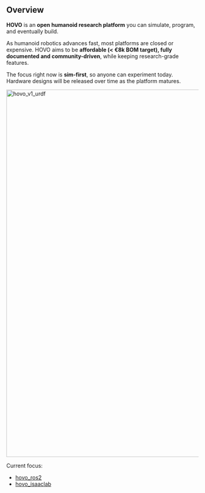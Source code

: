 ## Overview

**HOVO** is an **open humanoid research platform** you can simulate, program, and eventually build.

As humanoid robotics advances fast, most platforms are closed or expensive. HOVO aims to be **affordable (< €8k BOM target), fully documented and community-driven**, while keeping research-grade features.

The focus right now is **sim-first**, so anyone can experiment today. Hardware designs will be released over time as the platform matures.

<img width="1845" height="961" alt="hovo_v1_urdf" src="https://github.com/user-attachments/assets/97e37a8f-9362-486d-a928-348eaf1a1b1b" />

Current focus:

- [hovo_ros2](https://github.com/hovo-robotics/hovo_ros2)
- [hovo_isaaclab](https://github.com/hovo-robotics/hovo_isaaclab)
